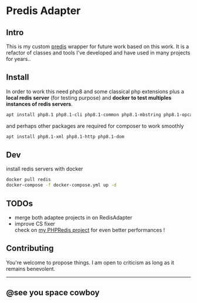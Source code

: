 # Predis Adapter

## Intro
This is my custom [predis](https://github.com/predis/predis) wrapper for future work based on this work. It is a refactor of classes and tools I've developed and have used in many projects for years..


## Install
In order to work this need php8 and some classical php extensions plus a **local redis server** (for testing purpose) and **docker to test multiples instances of redis servers**.
```bash
apt install php8.1 php8.1-cli php8.1-common php8.1-mbstring php8.1-opcache
```

and perhaps other packages are required for composer to work smoothly
```bash
apt install php8.1-xml php8.1-http php8.1-dom
```


## Dev
install redis servers with docker
```bash
docker pull redis
docker-compose -f docker-compose.yml up -d
```


## TODOs
- merge both adaptee projects in on RedisAdapter
- improve CS fixer\
check on [my PHPRedis project](https://github.com/llegaz/PHPRedisAdpter) for even better performances !


## Contributing
You're welcome to propose things. I am open to criticism as long as it remains benevolent.



---
@see you space cowboy
---